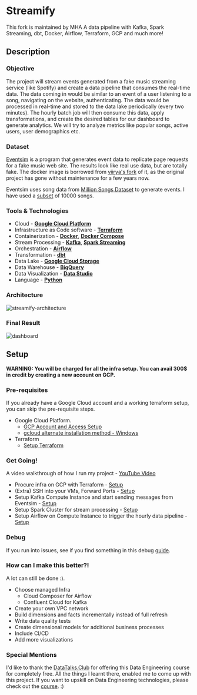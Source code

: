 # Streamify
  This fork is maintained by MHA
A data pipeline with Kafka, Spark Streaming, dbt, Docker, Airflow, Terraform, GCP and much more!

## Description

### Objective

The project will stream events generated from a fake music streaming service (like Spotify) and create a data pipeline that consumes the real-time data. The data coming in would be similar to an event of a user listening to a song, navigating on the website, authenticating. The data would be processed in real-time and stored to the data lake periodically (every two minutes). The hourly batch job will then consume this data, apply transformations, and create the desired tables for our dashboard to generate analytics. We will try to analyze metrics like popular songs, active users, user demographics etc.

### Dataset

[Eventsim](https://github.com/Interana/eventsim) is a program that generates event data to replicate page requests for a fake music web site. The results look like real use data, but are totally fake. The docker image is borrowed from [viirya's fork](https://github.com/viirya/eventsim) of it, as the original project has gone without maintenance for a few years now.

Eventsim uses song data from [Million Songs Dataset](http://millionsongdataset.com) to generate events. I have used a [subset](http://millionsongdataset.com/pages/getting-dataset/#subset) of 10000 songs.

### Tools & Technologies

- Cloud - [**Google Cloud Platform**](https://cloud.google.com)
- Infrastructure as Code software - [**Terraform**](https://www.terraform.io)
- Containerization - [**Docker**](https://www.docker.com), [**Docker Compose**](https://docs.docker.com/compose/)
- Stream Processing - [**Kafka**](https://kafka.apache.org), [**Spark Streaming**](https://spark.apache.org/docs/latest/streaming-programming-guide.html)
- Orchestration - [**Airflow**](https://airflow.apache.org)
- Transformation - [**dbt**](https://www.getdbt.com)
- Data Lake - [**Google Cloud Storage**](https://cloud.google.com/storage)
- Data Warehouse - [**BigQuery**](https://cloud.google.com/bigquery)
- Data Visualization - [**Data Studio**](https://datastudio.google.com/overview)
- Language - [**Python**](https://www.python.org)

### Architecture

![streamify-architecture](images/Streamify-Architecture.jpg)

### Final Result

![dashboard](images/dashboard.png)
## Setup

**WARNING: You will be charged for all the infra setup. You can avail 300$ in credit by creating a new account on GCP.**
### Pre-requisites

If you already have a Google Cloud account and a working terraform setup, you can skip the pre-requisite steps.

- Google Cloud Platform. 
  - [GCP Account and Access Setup](setup/gcp.md)
  - [gcloud alternate installation method - Windows](https://github.com/DataTalksClub/data-engineering-zoomcamp/blob/main/week_1_basics_n_setup/1_terraform_gcp/windows.md#google-cloud-sdk)
- Terraform
  - [Setup Terraform](https://github.com/DataTalksClub/data-engineering-zoomcamp/blob/main/week_1_basics_n_setup/1_terraform_gcp/windows.md#terraform)


### Get Going!

A video walkthrough of how I run my project - [YouTube Video](https://youtu.be/vzoYhI8KTlY)

- Procure infra on GCP with Terraform - [Setup](setup/terraform.md)
- (Extra) SSH into your VMs, Forward Ports - [Setup](setup/ssh.md)
- Setup Kafka Compute Instance and start sending messages from Eventsim - [Setup](setup/kafka.md)
- Setup Spark Cluster for stream processing - [Setup](setup/spark.md)
- Setup Airflow on Compute Instance to trigger the hourly data pipeline - [Setup](setup/airflow.md)


### Debug

If you run into issues, see if you find something in this debug [guide](setup/debug.md).
### How can I make this better?!
A lot can still be done :).
- Choose managed Infra
  - Cloud Composer for Airflow
  - Confluent Cloud for Kafka
- Create your own VPC network
- Build dimensions and facts incrementally instead of full refresh
- Write data quality tests
- Create dimensional models for additional business processes
- Include CI/CD
- Add more visualizations

### Special Mentions
I'd like to thank the [DataTalks.Club](https://datatalks.club) for offering this Data Engineering course for completely free. All the things I learnt there, enabled me to come up with this project. If you want to upskill on Data Engineering technologies, please check out the [course](https://github.com/DataTalksClub/data-engineering-zoomcamp). :)
